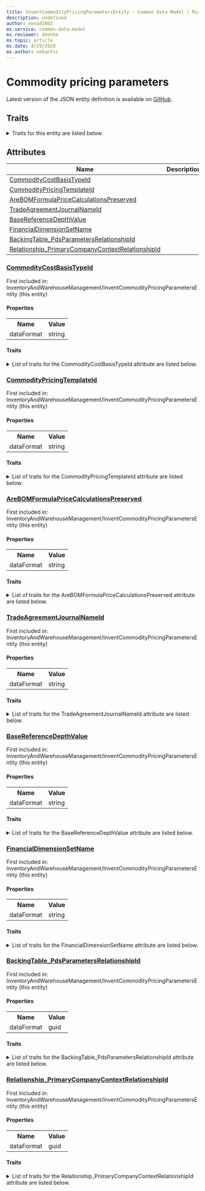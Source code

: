 ```yaml
---
title: InventCommodityPricingParametersEntity - Common Data Model | Microsoft Docs
description: undefined
author: nenad1002
ms.service: common-data-model
ms.reviewer: deonhe
ms.topic: article
ms.date: 4/29/2020
ms.author: nebanfic
---
```


# Commodity pricing parameters

  
 Latest version of the JSON entity definition is available on <a href="https://github.com/Microsoft/CDM/tree/master/schemaDocuments/core/operationsCommon/Entities/SupplyChain/InventoryAndWarehouseManagement/InventCommodityPricingParametersEntity.cdm.json" target="_blank">GitHub</a>.  

## Traits

<details>
<summary>Traits for this entity are listed below.  
</summary>

**is.CDM.entityVersion**  
  <table><tr><th>Parameter</th><th>Value</th><th>Data type</th><th>Explanation</th></tr><tr><td>versionNumber</td><td>"1.0.0"</td><td>string</td><td>semantic version number of the entity</td></tr></table>

**is.application.releaseVersion**  
  <table><tr><th>Parameter</th><th>Value</th><th>Data type</th><th>Explanation</th></tr><tr><td>releaseVersion</td><td>"10.0.13.0"</td><td>string</td><td>semantic version number of the application introducing this entity</td></tr></table>

**is.localized.displayedAs**  
  Holds the list of language specific display text for an object.  <table><tr><th>Parameter</th><th>Value</th><th>Data type</th><th>Explanation</th></tr><tr><td>localizedDisplayText</td><td><table><tr><th>languageTag</th><th>displayText</th></tr><tr><td>en</td><td>Commodity pricing parameters</td></tr></table></td><td>entity</td><td>a reference to the constant entity holding the list of localized text</td></tr></table>

</details>

## Attributes

|Name|Description|First Included in Instance|
|---|---|---|
|[CommodityCostBasisTypeId](#CommodityCostBasisTypeId)||<a href="InventCommodityPricingParametersEntity.md" target="_blank">InventoryAndWarehouseManagement/InventCommodityPricingParametersEntity</a>|
|[CommodityPricingTemplateId](#CommodityPricingTemplateId)||<a href="InventCommodityPricingParametersEntity.md" target="_blank">InventoryAndWarehouseManagement/InventCommodityPricingParametersEntity</a>|
|[AreBOMFormulaPriceCalculationsPreserved](#AreBOMFormulaPriceCalculationsPreserved)||<a href="InventCommodityPricingParametersEntity.md" target="_blank">InventoryAndWarehouseManagement/InventCommodityPricingParametersEntity</a>|
|[TradeAgreementJournalNameId](#TradeAgreementJournalNameId)||<a href="InventCommodityPricingParametersEntity.md" target="_blank">InventoryAndWarehouseManagement/InventCommodityPricingParametersEntity</a>|
|[BaseReferenceDepthValue](#BaseReferenceDepthValue)||<a href="InventCommodityPricingParametersEntity.md" target="_blank">InventoryAndWarehouseManagement/InventCommodityPricingParametersEntity</a>|
|[FinancialDimensionSetName](#FinancialDimensionSetName)||<a href="InventCommodityPricingParametersEntity.md" target="_blank">InventoryAndWarehouseManagement/InventCommodityPricingParametersEntity</a>|
|[BackingTable_PdsParametersRelationshipId](#BackingTable_PdsParametersRelationshipId)||<a href="InventCommodityPricingParametersEntity.md" target="_blank">InventoryAndWarehouseManagement/InventCommodityPricingParametersEntity</a>|
|[Relationship_PrimaryCompanyContextRelationshipId](#Relationship_PrimaryCompanyContextRelationshipId)||<a href="InventCommodityPricingParametersEntity.md" target="_blank">InventoryAndWarehouseManagement/InventCommodityPricingParametersEntity</a>|

### <a href=#CommodityCostBasisTypeId name="CommodityCostBasisTypeId">CommodityCostBasisTypeId</a>

First included in: InventoryAndWarehouseManagement/InventCommodityPricingParametersEntity (this entity)  

#### Properties

<table><tr><th>Name</th><th>Value</th></tr><tr><td>dataFormat</td><td>string</td></tr></table>

#### Traits

<details>
<summary>List of traits for the CommodityCostBasisTypeId attribute are listed below.</summary>

**is.dataFormat.character**  
**is.dataFormat.big**  
**is.dataFormat.array**  
**is.dataFormat.character**  
**is.dataFormat.array**  
</details>

### <a href=#CommodityPricingTemplateId name="CommodityPricingTemplateId">CommodityPricingTemplateId</a>

First included in: InventoryAndWarehouseManagement/InventCommodityPricingParametersEntity (this entity)  

#### Properties

<table><tr><th>Name</th><th>Value</th></tr><tr><td>dataFormat</td><td>string</td></tr></table>

#### Traits

<details>
<summary>List of traits for the CommodityPricingTemplateId attribute are listed below.</summary>

**is.dataFormat.character**  
**is.dataFormat.big**  
**is.dataFormat.array**  
**is.dataFormat.character**  
**is.dataFormat.array**  
</details>

### <a href=#AreBOMFormulaPriceCalculationsPreserved name="AreBOMFormulaPriceCalculationsPreserved">AreBOMFormulaPriceCalculationsPreserved</a>

First included in: InventoryAndWarehouseManagement/InventCommodityPricingParametersEntity (this entity)  

#### Properties

<table><tr><th>Name</th><th>Value</th></tr><tr><td>dataFormat</td><td>string</td></tr></table>

#### Traits

<details>
<summary>List of traits for the AreBOMFormulaPriceCalculationsPreserved attribute are listed below.</summary>

**is.dataFormat.character**  
**is.dataFormat.big**  
**is.dataFormat.array**  
**is.dataFormat.character**  
**is.dataFormat.array**  
</details>

### <a href=#TradeAgreementJournalNameId name="TradeAgreementJournalNameId">TradeAgreementJournalNameId</a>

First included in: InventoryAndWarehouseManagement/InventCommodityPricingParametersEntity (this entity)  

#### Properties

<table><tr><th>Name</th><th>Value</th></tr><tr><td>dataFormat</td><td>string</td></tr></table>

#### Traits

<details>
<summary>List of traits for the TradeAgreementJournalNameId attribute are listed below.</summary>

**is.dataFormat.character**  
**is.dataFormat.big**  
**is.dataFormat.array**  
**is.dataFormat.character**  
**is.dataFormat.array**  
</details>

### <a href=#BaseReferenceDepthValue name="BaseReferenceDepthValue">BaseReferenceDepthValue</a>

First included in: InventoryAndWarehouseManagement/InventCommodityPricingParametersEntity (this entity)  

#### Properties

<table><tr><th>Name</th><th>Value</th></tr><tr><td>dataFormat</td><td>string</td></tr></table>

#### Traits

<details>
<summary>List of traits for the BaseReferenceDepthValue attribute are listed below.</summary>

**is.dataFormat.character**  
**is.dataFormat.big**  
**is.dataFormat.array**  
**is.dataFormat.character**  
**is.dataFormat.array**  
</details>

### <a href=#FinancialDimensionSetName name="FinancialDimensionSetName">FinancialDimensionSetName</a>

First included in: InventoryAndWarehouseManagement/InventCommodityPricingParametersEntity (this entity)  

#### Properties

<table><tr><th>Name</th><th>Value</th></tr><tr><td>dataFormat</td><td>string</td></tr></table>

#### Traits

<details>
<summary>List of traits for the FinancialDimensionSetName attribute are listed below.</summary>

**is.dataFormat.character**  
**is.dataFormat.big**  
**is.dataFormat.array**  
**is.dataFormat.character**  
**is.dataFormat.array**  
</details>

### <a href=#BackingTable_PdsParametersRelationshipId name="BackingTable_PdsParametersRelationshipId">BackingTable_PdsParametersRelationshipId</a>

First included in: InventoryAndWarehouseManagement/InventCommodityPricingParametersEntity (this entity)  

#### Properties

<table><tr><th>Name</th><th>Value</th></tr><tr><td>dataFormat</td><td>guid</td></tr></table>

#### Traits

<details>
<summary>List of traits for the BackingTable_PdsParametersRelationshipId attribute are listed below.</summary>

**is.dataFormat.character**  
**is.dataFormat.big**  
**is.dataFormat.array**  
**is.dataFormat.guid**  
**means.identity.entityId**  
**is.linkedEntity.identifier**  
Marks the attribute(s) that hold foreign key references to a linked (used as an attribute) entity. This attribute is added to the resolved entity to enumerate the referenced entities.  <table><tr><th>Parameter</th><th>Value</th><th>Data type</th><th>Explanation</th></tr><tr><td>entityReferences</td><td><table><tr><th>entityReference</th><th>attributeReference</th></tr><tr><td><a href="../../../Tables/SupplyChain/Inventory/Parameter/PdsParameters.md" target="_blank">/core/operationsCommon/Tables/SupplyChain/Inventory/Parameter/PdsParameters.cdm.json/PdsParameters</a></td><td><a href="../../../Tables/SupplyChain/Inventory/Parameter/PdsParameters.md#RecId" target="_blank">RecId</a></td></tr></table></td><td>entity</td><td>a reference to the constant entity holding the list of entity references</td></tr></table>

**is.dataFormat.guid**  
**is.dataFormat.character**  
**is.dataFormat.array**  
</details>

### <a href=#Relationship_PrimaryCompanyContextRelationshipId name="Relationship_PrimaryCompanyContextRelationshipId">Relationship_PrimaryCompanyContextRelationshipId</a>

First included in: InventoryAndWarehouseManagement/InventCommodityPricingParametersEntity (this entity)  

#### Properties

<table><tr><th>Name</th><th>Value</th></tr><tr><td>dataFormat</td><td>guid</td></tr></table>

#### Traits

<details>
<summary>List of traits for the Relationship_PrimaryCompanyContextRelationshipId attribute are listed below.</summary>

**is.dataFormat.character**  
**is.dataFormat.big**  
**is.dataFormat.array**  
**is.dataFormat.guid**  
**means.identity.entityId**  
**is.linkedEntity.identifier**  
Marks the attribute(s) that hold foreign key references to a linked (used as an attribute) entity. This attribute is added to the resolved entity to enumerate the referenced entities.  <table><tr><th>Parameter</th><th>Value</th><th>Data type</th><th>Explanation</th></tr><tr><td>entityReferences</td><td><table><tr><th>entityReference</th><th>attributeReference</th></tr><tr><td><a href="../../../Tables/Finance/Ledger/Main/CompanyInfo.md" target="_blank">/core/operationsCommon/Tables/Finance/Ledger/Main/CompanyInfo.cdm.json/CompanyInfo</a></td><td><a href="../../../Tables/Finance/Ledger/Main/CompanyInfo.md#RecId" target="_blank">RecId</a></td></tr></table></td><td>entity</td><td>a reference to the constant entity holding the list of entity references</td></tr></table>

**is.dataFormat.guid**  
**is.dataFormat.character**  
**is.dataFormat.array**  
</details>
